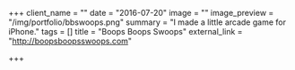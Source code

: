 +++
client_name = ""
date = "2016-07-20"
image = ""
image_preview = "/img/portfolio/bbswoops.png"
summary = "I made a little arcade game for iPhone."
tags = []
title = "Boops Boops Swoops"
external_link = "http://boopsboopsswoops.com"

+++

